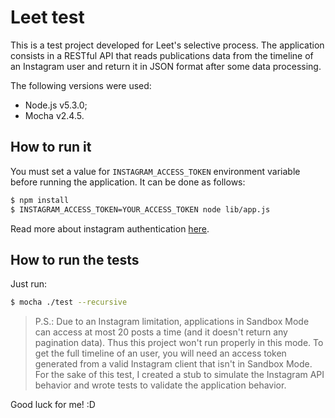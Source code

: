 # Leet test
This is a test project developed for Leet's selective process. The application consists in a RESTful API that reads publications data from the timeline of an Instagram user and return it in JSON format after some data processing.

The following versions were used:

  - Node.js v5.3.0;
  - Mocha v2.4.5.

## How to run it
You must set a value for `INSTAGRAM_ACCESS_TOKEN` environment variable before running the application. It can be done as follows:
```sh
$ npm install
$ INSTAGRAM_ACCESS_TOKEN=YOUR_ACCESS_TOKEN node lib/app.js
```
Read more about instagram authentication [here](https://www.instagram.com/developer/authentication/).

## How to run the tests
Just run:
```sh
$ mocha ./test --recursive
```


> P.S.: Due to an Instagram limitation, applications in Sandbox Mode can access at most 20 posts a time (and it doesn't return any pagination data). Thus this project won't run properly in this mode. To get the full timeline of an user, you will need an access token generated from a valid Instagram client that isn't in Sandbox Mode. For the sake of this test, I created a stub to simulate the Instagram API behavior and wrote tests to validate the application behavior.

Good luck for me! :D